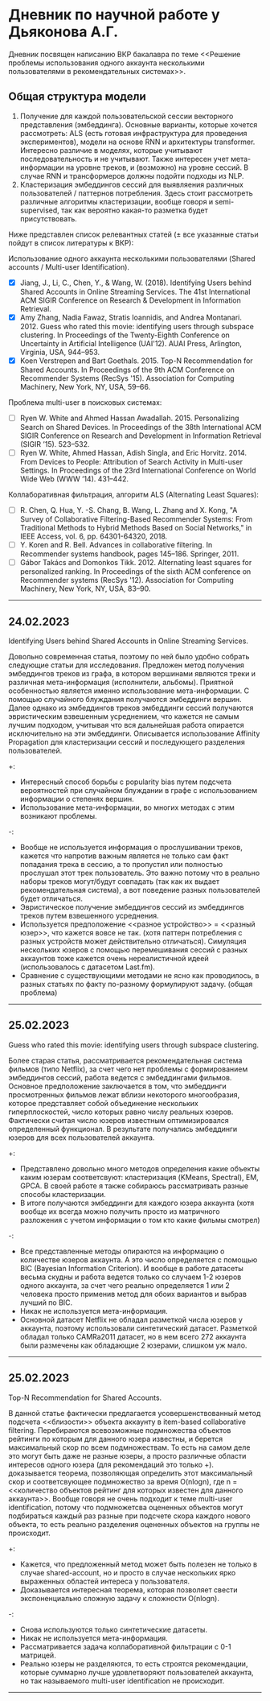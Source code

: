 # Дневник по научной работе у Дьяконова А.Г. 

Дневник посвящен написанию ВКР бакалавра по теме <<Решение проблемы использования одного аккаунта несколькими пользователями в рекомендательных системах>>.


## Общая структура модели

1) Получение для каждой пользовательской сессии векторного представления (эмбеддинга). Основные варианты, которые хочется рассмотреть: ALS (есть готовая инфраструктура для проведения экспериментов), модели на основе RNN и архитектуры transformer. Интересно различие в моделях, которые учитывают последовательность и не учитывают. Также интересен учет мета-информации на уровне треков, и (возможно) на уровне сессий. В случае RNN и трансформеров должны подойти подходы из NLP.
2) Кластеризация эмбеддингов сессий для выявляения различных пользователей / паттернов потребления. Здесь стоит рассмотреть различные алгоритмы кластеризации, вообще говоря и semi-supervised, так как вероятно какая-то разметка будет присутствовать.



Ниже представлен список релевантных статей ($\pm$ все указанные статьи пойдут в список литературы к ВКР):

Использование одного аккаунта несколькими пользователями (Shared accounts / Multi-user Identification).
- [x] Jiang, J., Li, C., Chen, Y., & Wang, W. (2018). Identifying Users behind Shared Accounts in Online Streaming Services. The 41st International ACM SIGIR Conference on Research & Development in Information Retrieval.
- [x] Amy Zhang, Nadia Fawaz, Stratis Ioannidis, and Andrea Montanari. 2012. Guess who rated this movie: identifying users through subspace clustering. In Proceedings of the Twenty-Eighth Conference on Uncertainty in Artificial Intelligence (UAI'12). AUAI Press, Arlington, Virginia, USA, 944–953.
- [x] Koen Verstrepen and Bart Goethals. 2015. Top-N Recommendation for Shared Accounts. In Proceedings of the 9th ACM Conference on Recommender Systems (RecSys '15). Association for Computing Machinery, New York, NY, USA, 59–66.

Проблема multi-user в поисковых системах:
- [ ] Ryen W. White and Ahmed Hassan Awadallah. 2015. Personalizing Search on Shared Devices. In Proceedings of the 38th International ACM SIGIR Conference on Research and Development in Information Retrieval (SIGIR ’15). 523–532.
- [ ] Ryen W. White, Ahmed Hassan, Adish Singla, and Eric Horvitz. 2014. From Devices to People: Attribution of Search Activity in Multi-user Settings. In Proceedings of the 23rd International Conference on World Wide Web (WWW ’14). 431–442.

Коллаборативная фильтрация, алгоритм ALS (Alternating Least Squares):
- [ ] R. Chen, Q. Hua, Y. -S. Chang, B. Wang, L. Zhang and X. Kong, "A Survey of Collaborative Filtering-Based Recommender Systems: From Traditional Methods to Hybrid Methods Based on Social Networks," in IEEE Access, vol. 6, pp. 64301-64320, 2018.
- [ ] Y. Koren and R. Bell. Advances in collaborative filtering. In Recommender systems handbook, pages 145–186. Springer, 2011.
- [ ] Gábor Takács and Domonkos Tikk. 2012. Alternating least squares for personalized ranking. In Proceedings of the sixth ACM conference on Recommender systems (RecSys '12). Association for Computing Machinery, New York, NY, USA, 83–90.

---

## 24.02.2023 

Identifying Users behind Shared Accounts in Online Streaming Services.

Довольно современная статья, поэтому по ней было удобно собрать следующие статьи для исследования. Предложен метод получения эмбеддингов треков из графа, в котором вершинами являются треки и различная мета-информация (исполнители, альбомы). Приятной особенностью является именно использование мета-информации.  С помощью случайного блуждания получаются эмбеддинги вершин. Далее однако из эмбеддингов треков эмбеддинги сессий получаются эвристическим взвешенным усреднением, что кажется не самым лучшим подходом, учитывая что вся дальнейшая работа опирается исключительно на эти эмбеддинги. Описывается использование Affinity Propagation для кластеризации сессий и последующего разделения пользователей. 

+:
  * Интересный способ борьбы с popularity bias путем подсчета вероятностей при случайном блуждании в графе с использованием информации о степенях вершин.
  * Использование мета-информации, во многих методах с этим возникают проблемы.

-: 
  * Вообще не используется информация о прослушивании треков, кажется что напротив важным является не только сам факт попадания трека в сессию, а то пропустил или полностью прослушал этот трек пользователь. Это важно потому что в реально наборы треков могут/будут совпадать (так как их выдает рекомендательная система), а вот поведение разных пользователей будет отличаться.
  * Эвристическое получение эмбеддингов сессий из эмбеддингов треков путем взвешенного усреднения.
  * Используется предположение <<разное устройство>> = <<разный юзер>>, что кажется вовсе не так. (хотя паттерн потребления с разных устройств может действительно отличаться). Симуляция нескольких юзеров с помощью перемешивания сессий с разных аккаунтов тоже кажется очень нереалистичной идеей (использовалось с датасетом Last.fm).
  * Сравнение с существующими методами не ясно как проводилось, в разных статьях по факту по-разному формулируют задачу. (общая проблема)

---

## 25.02.2023

Guess who rated this movie: identifying users through subspace clustering.

Более старая статья, рассматривается рекомендательная система фильмов (типо Netflix), за счет чего нет проблемы с формированием эмбеддингов сессий, работа ведется с эмбеддингами фильмов. Основное предположение заключается в том, что эмбеддинги просмотренных фильмов лежат вблизи некоторого многообразия, которое представляет собой объединение нескольких гиперплоскостей, число которых равно числу реальных юзеров. Фактически считая число юзеров известным оптимизировался определенный функционал. В результате получались эмбеддинги юзеров для всех пользователей аккаунта.

+:
 * Представлено довольно много методов определения какие объекты каким юзерам соответсвуют: кластеризация (KMeans, Spectral), EM, GPCA. В своей работе я также собираюсь рассматривать разные способы кластеризации.
 *  В итоге получаются эмбеддинги для каждого юзера аккаунта (хотя вообще их всегда можно получить просто из матричного разложения с учетом информации о том кто какие фильмы смотрел)

-:
 * Все представленные методы опираются на информацию о количестве юзеров аккаунта. А это число определяется с помощью BIC (Bayesian Information Criterion). И вообще в работе датасеты весьма скудны и работа ведется только со случаем 1-2 юзеров одного аккаунта, за счет чего реально определяется 1 или 2 человека просто применив метод для обоих вариантов и выбрав лучший по BIC.
 * Никак не используется мета-информация.
 * Основной датасет Netflix не обладал разметкой числа юзеров у аккаунта, поэтому использовали синтетический датасет. Разметкой обладал только CAMRa2011 датасет, но в нем всего 272 аккаунта были размечены как обладающие 2 юзерами, слишком уж мало.

--- 

## 25.02.2023

Top-N Recommendation for Shared Accounts.

В данной статье фактически предлагается усовершенствованный метод подсчета <<близости>> объекта аккаунту в item-based collaborative filtering. Перебираются всевозможные подмножества объектов рейтинги по которым для данного юзера известны, и берется максимальный скор по всем подмножествам. То есть на самом деле это могут быть даже не разные юзеры, а просто различные области интересов одного юзера (для рекомендаций это только +). доказывается теорема, позволяющая определить этот максимальный скор и соответсвующее подмножество за время O(nlogn), где n = <<количество объектов рейтинг для которых известен для данного аккаунта>>. Вообще говоря не очень подходит к теме multi-user identification, потому что подмножетсва оцененных объектов могут подбираться каждый раз разные при подсчете скора каждого нового объекта, то есть реально разделения оцененных объектов на группы не происходит.

+:
 * Кажется, что предложенный метод может быть полезен не только в случае shared-account, но и просто в случае нескольких ярко выраженных областей интереса у пользователя.
 * Доказывается интересная теорема, которая позволяет свести экспоненциально сложную задачу к сложности O(nlogn). 

-:
 * Снова используются только синтетические датасеты.
 * Никак не используется мета-информация.
 * Рассматривается задача коллаборативной фильтрации с 0-1 матрицей.
 * Реально юзеры не разделяются, то есть строятся рекомендации, которые суммарно лучше удовлетворяют пользователей аккаунта, но так называемого multi-user identification не происходит.

--- 
